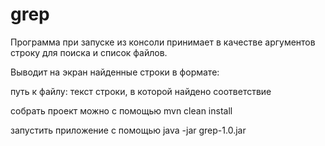 # grep

Программа при запуске из консоли принимает в качестве аргументов строку для поиска и список файлов.

Выводит на экран найденные строки в формате:

путь к файлу: текст строки, в которой найдено соответствие

собрать проект можно с помощью mvn clean install

запустить приложение с помощью java -jar grep-1.0.jar <mask> <file1> <fileN>
